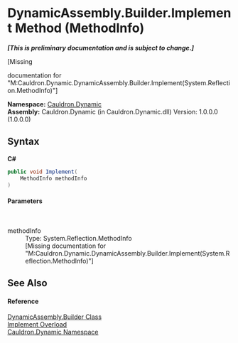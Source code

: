 # DynamicAssembly.Builder.Implement Method (MethodInfo)
 _**\[This is preliminary documentation and is subject to change.\]**_

\[Missing <summary> documentation for "M:Cauldron.Dynamic.DynamicAssembly.Builder.Implement(System.Reflection.MethodInfo)"\]

**Namespace:**&nbsp;<a href="N_Cauldron_Dynamic">Cauldron.Dynamic</a><br />**Assembly:**&nbsp;Cauldron.Dynamic (in Cauldron.Dynamic.dll) Version: 1.0.0.0 (1.0.0.0)

## Syntax

**C#**<br />
``` C#
public void Implement(
	MethodInfo methodInfo
)
```


#### Parameters
&nbsp;<dl><dt>methodInfo</dt><dd>Type: System.Reflection.MethodInfo<br />\[Missing <param name="methodInfo"/> documentation for "M:Cauldron.Dynamic.DynamicAssembly.Builder.Implement(System.Reflection.MethodInfo)"\]</dd></dl>

## See Also


#### Reference
<a href="T_Cauldron_Dynamic_DynamicAssembly_Builder">DynamicAssembly.Builder Class</a><br /><a href="Overload_Cauldron_Dynamic_DynamicAssembly_Builder_Implement">Implement Overload</a><br /><a href="N_Cauldron_Dynamic">Cauldron.Dynamic Namespace</a><br />